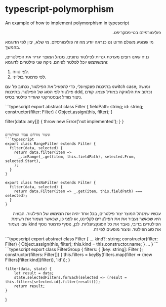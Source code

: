 # typescript-polymorphism

An example of how to implement polymorphism in typescript
<p dir="rtl"> 
פולימורפיזם בטייפסקריפט.


מי שמגיע מעולם הדוט נט כנראה יודע מה זה פולימורפיזם. מי שלא, יבין לפי הדוגמא בהמשך.

נניח שאנו רוצים מערכת גנרית לפילטור נתונים. מנהל המוצר יגדיר את הפילטרים, והמשתמש יוכל לפלטר לפיהם.
ניקח שני פילטרים לדוגמא:

1. לפי טווח.
2. לפי פרמטר בולייני.

בתיכנות פונקציונלי, כדי להפעיל את הפילטור, נכתוב פו' עם switch case, ונעשה פילטור לפי הסוג של הפילטר. בתיכנות ddd, נכתוב את הלוגיקה במודל עצמו.
קודם ניצור מודל אבסטרקטי שיגדיר פילטר בסיס.
</p>
```typescript
export abstract class Filter {
  fieldPath: string;
  id: string;
  constructor(filter: Filter) {
    Object.assign(this, filter);
  }

  filter(data: any[]) {
    throw new Error('not implemented');
  }
}
```

וניצור מודלים עבור הפילטרים
```typescript
export class RangeFilter extends Filter {
  filter(data, selected) {
    return data.filter(item =>
      _.inRange(_.get(item, this.fieldPath), selected.From, selected.Start),
    );
  }
}

export class YesNoFilter extends Filter {
  filter(data, selected) {
    return data.Filter(item => _.get(item, this.fieldPath) === selected);
  }
}
```
<p dir="rtl"> 
עכשיו שמנהל המוצר יצור פילטרים, בכל אחד יהיה את המימוש של הפילטור.
הבעיה היא שכאשר נעביר את את הפילטרים לקליינט, או לפני כן, שכאשר נשמור את רשימת הפילטרים בדיבי, נאבד את כל הפונקציונליות.
לכן, נוסיף פרמטר נוסף kind שבו נשמור את סוג הפילטר. וניצור מופעים לפי זה.
</p>
```typescript
export abstract class Filter {
...
  kind?: string;
  constructor(filter: Filter) {
    Object.assign(this, filter);
    this.kind = this.constructor.name;
  }
...
}
```
```typescript
export class FilterGroup {
    filters: { [key: string]: Filter };
    constructor(filters: Filter[]) {
        this.filters = keyBy(filters.map(filter => (new Filters[filter.kind](filter)), 'id'));
    }

    filter(data, state) {
        let result = data;
        state.selectedFilters.forEach(selected => (result = this.filters[selected.id].filter(result)));
        return result;
    }
}
```
